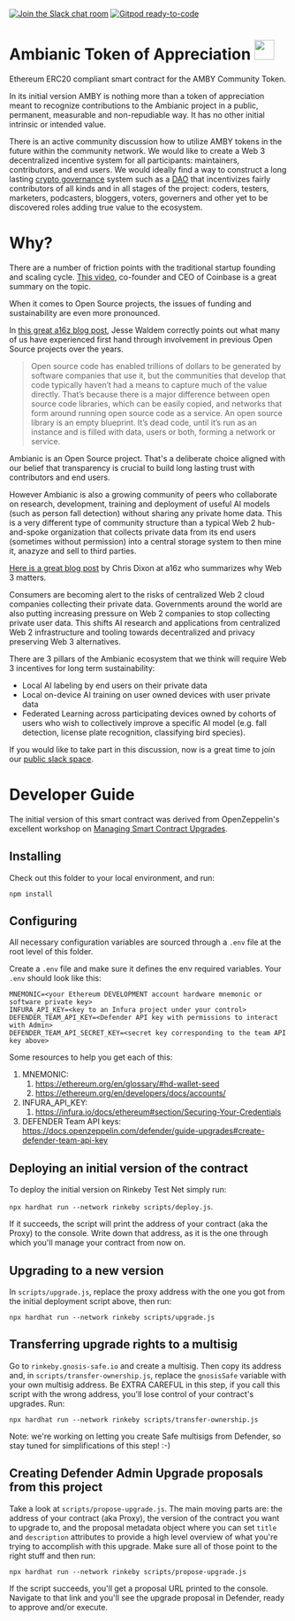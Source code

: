 [![Join the Slack chat room](https://img.shields.io/badge/Slack-Join%20the%20chat%20room-blue?logo=slack)](https://join.slack.com/t/ambianicai/shared_invite/zt-eosk4tv5-~GR3Sm7ccGbv1R7IEpk7OQ)
[![Gitpod ready-to-code](https://img.shields.io/badge/Gitpod-ready--to--code-blue?logo=gitpod)](https://gitpod.io/#https://github.com/ambianic/erc20-amby)


# Ambianic Token of Appreciation  <img src="https://user-images.githubusercontent.com/2234901/140630072-e1aa548d-24b6-4585-bc10-0deee39df77c.png" width="36"/>

Ethereum ERC20 compliant smart contract for the AMBY Community Token.

In its initial version AMBY is nothing more than a token of appreciation meant to recognize contributions to the Ambianic project in a public, permanent, measurable and non-repudiable way. It has no other initial intrinsic or intended value.

There is an active community discussion how to utilize AMBY tokens in the future within the community network. We would like to create a Web 3 decentralized incentive system for all participants: maintainers, contributors, and end users. We would ideally find a way to construct a long lasting [crypto governance](https://a16z.com/2021/02/05/on-crypto-governance/) system such as a [DAO](https://future.a16z.com/building-and-running-a-dao-why-governance-matters/) that incentivizes fairly contributors of all kinds and in all stages of the project: coders, testers, marketers, podcasters, bloggers, voters, governers and other yet to be discovered roles adding true value to the ecosystem.

# Why?

There are a number of friction points with the traditional startup founding and scaling cycle. [This video](https://www.youtube.com/watch?v=VL5V16HAjYA), co-founder and CEO of Coinbase is a great summary on the topic.

When it comes to Open Source projects, the issues of funding and sustainability are even more pronounced.

In [this great a16z blog post](https://future.a16z.com/crypto-business-model/
), Jesse Waldem correctly points out what many of us have experienced first hand through involvement in previous Open Source projects over the years.
> Open source code has enabled trillions of dollars to be generated by software companies that use it, but the communities that develop that code typically haven’t had a means to capture much of the value directly.
> That’s because there is a major difference between open source code libraries, which can be easily copied, and networks that form around running open source code as a service. An open source library is an empty blueprint. It’s dead code, until it’s run as an instance and is filled with data, users or both, forming a network or service.

Ambianic is an Open Source project. That's a deliberate choice aligned with our belief that transparency is crucial to build long lasting trust with contributors and end users.

However Ambianic is also a growing community of peers who collaborate on research, development, training and deployment of useful AI models (such as person fall detection) without sharing any private home data. This is a very different type of community structure than a typical Web 2 hub-and-spoke organization that collects private data from its end users (sometimes without permission) into a central storage system to then mine it, anazyze and sell to third parties.

[Here is a great blog post](https://future.a16z.com/why-web3-matters/) by Chris Dixon at a16z who summarizes why Web 3 matters.

Consumers are becoming alert to the risks of centralized Web 2 cloud companies collecting their private data. Governments around the world are also putting increasing pressure on Web 2 companies to stop collecting private user data. This shifts AI research and applications from centralized Web 2 infrastructure and tooling towards decentralized and privacy preserving Web 3 alternatives.

There are 3 pillars of the Ambianic ecosystem that we think will require Web 3 incentives for long term sustainability:
- Local AI labeling by end users on their private data
- Local on-device AI training on user owned devices with user private data
- Federated Learning across participating devices owned by cohorts of users who wish to collectively improve a specific AI model (e.g. fall detection, license plate recognition, classifying bird species).

If you would like to take part in this discussion, now is a great time to join our [public slack space](https://ambianicai.slack.com/join/shared_invite/zt-eosk4tv5-~GR3Sm7ccGbv1R7IEpk7OQ#/).

# Developer Guide

The initial version of this smart contract was derived from OpenZeppelin's excellent workshop on [Managing Smart Contract Upgrades](https://github.com/OpenZeppelin/workshops/tree/master/05-upgrades-management).

## Installing

Check out this folder to your local environment, and run:

`npm install`

## Configuring

All necessary configuration variables are sourced through a `.env` file at the root level of this folder.

Create a `.env` file and make sure it defines the env required variables. Your `.env` should look like this:

```
MNEMONIC=<your Ethereum DEVELOPMENT account hardware mnemonic or software private key>
INFURA_API_KEY=<key to an Infura project under your control>
DEFENDER_TEAM_API_KEY=<Defender API key with permissions to interact with Admin>
DEFENDER_TEAM_API_SECRET_KEY=<secret key corresponding to the team API key above>
```

Some resources to help you get each of this:

1. MNEMONIC:
   1. https://ethereum.org/en/glossary/#hd-wallet-seed
   2. https://ethereum.org/en/developers/docs/accounts/
2. INFURA_API_KEY:
   1. https://infura.io/docs/ethereum#section/Securing-Your-Credentials
3. DEFENDER Team API keys: https://docs.openzeppelin.com/defender/guide-upgrades#create-defender-team-api-key

## Deploying an initial version of the contract

To deploy the initial version on Rinkeby Test Net simply run:

`npx hardhat run --network rinkeby scripts/deploy.js`.

If it succeeds, the script will print the address of your contract (aka the Proxy) to the console. Write down that address, as it is the one through which you'll manage your contract from now on.

## Upgrading to a new version

In `scripts/upgrade.js`, replace the proxy address with the one you got from the initial deployment script above, then run:

`npx hardhat run --network rinkeby scripts/upgrade.js`

## Transferring upgrade rights to a multisig

Go to `rinkeby.gnosis-safe.io` and create a multisig. Then copy its address and, in `scripts/transfer-ownership.js`, replace the `gnosisSafe` variable with your own multisig address. Be EXTRA CAREFUL in this step, if you call this script with the wrong address, you'll lose control of your contract's upgrades. Run:

`npx hardhat run --network rinkeby scripts/transfer-ownership.js`

Note: we're working on letting you create Safe multisigs from Defender, so stay tuned for simplifications of this step! :-)

## Creating Defender Admin Upgrade proposals from this project

Take a look at `scripts/propose-upgrade.js`. The main moving parts are: the address of your contract (aka Proxy), the version of the contract you want to upgrade to, and the proposal metadata object where you can set `title` and `description` attributes to provide a high level overview of what you're trying to accomplish with this upgrade. Make sure all of those point to the right stuff and then run:

`npx hardhat run --network rinkeby scripts/propose-upgrade.js`

If the script succeeds, you'll get a proposal URL printed to the console. Navigate to that link and you'll see the upgrade proposal in Defender, ready to approve and/or execute.
